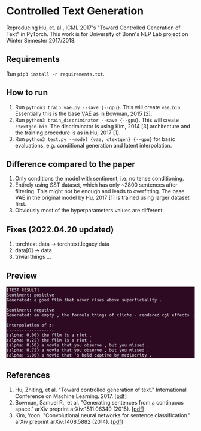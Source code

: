 # Controlled Text Generation
Reproducing Hu, et. al., ICML 2017's "Toward Controlled Generation of Text" in PyTorch.
This work is for University of Bonn's NLP Lab project on Winter Semester 2017/2018.

## Requirements
Run `pip3 install -r requirements.txt`.

## How to run
1. Run `python3 train_vae.py --save {--gpu}`. This will create `vae.bin`. Essentially this is the base VAE as in Bowman, 2015 [2].
2. Run `python3 train_discriminator --save {--gpu}`. This will create `ctextgen.bin`. The discriminator is using Kim, 2014 [3] architecture and the training procedure is as in Hu, 2017 [1].
3. Run `python3 test.py --model {vae, ctextgen} {--gpu}` for basic evaluations, e.g. conditional generation and latent interpolation.

## Difference compared to the paper
1. Only conditions the model with sentiment, i.e. no tense conditioning.
2. Entirely using SST dataset, which has only ~2800 sentences after filtering. This might not be enough and leads to overfitting. The base VAE in the original model by Hu, 2017 [1] is trained using larger dataset first.
3. Obviously most of the hyperparameters values are different.

## Fixes (2022.04.20 updated)
1. torchtext.data -> torchtext.legacy.data
2. data[0] -> data
3. trivial things ...

## Preview
![result](https://github.com/ybkim95/controlled-text-generation/blob/master/img/result.png)

## References
1. Hu, Zhiting, et al. "Toward controlled generation of text." International Conference on Machine Learning. 2017. [[pdf](http://proceedings.mlr.press/v70/hu17e/hu17e.pdf)]
2. Bowman, Samuel R., et al. "Generating sentences from a continuous space." arXiv preprint arXiv:1511.06349 (2015). [[pdf](https://arxiv.org/pdf/1511.06349.pdf?utm_campaign=Revue%20newsletter&utm_medium=Newsletter&utm_source=revue)]
3. Kim, Yoon. "Convolutional neural networks for sentence classification." arXiv preprint arXiv:1408.5882 (2014). [[pdf](https://arxiv.org/pdf/1408.5882)]
